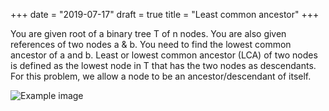 +++
date = "2019-07-17"
draft = true
title = "Least common ancestor"
+++


You are given root of a binary tree T of n nodes. You are also given references of two nodes a & b. You need to find the lowest common ancestor of a and b. Least or lowest common ancestor (LCA) of two nodes is defined as the lowest node in T that has the two nodes as descendants. For this problem, we allow a node to be an ancestor/descendant of itself.


![Example image](/images/p7/lca.png)

